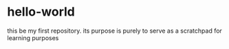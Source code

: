 hello-world
===========

this be my first repository. 
its purpose is purely to serve as a scratchpad for learning purposes

